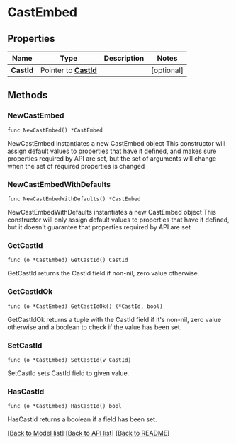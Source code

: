 # CastEmbed

## Properties

Name | Type | Description | Notes
------------ | ------------- | ------------- | -------------
**CastId** | Pointer to [**CastId**](CastId.md) |  | [optional] 

## Methods

### NewCastEmbed

`func NewCastEmbed() *CastEmbed`

NewCastEmbed instantiates a new CastEmbed object
This constructor will assign default values to properties that have it defined,
and makes sure properties required by API are set, but the set of arguments
will change when the set of required properties is changed

### NewCastEmbedWithDefaults

`func NewCastEmbedWithDefaults() *CastEmbed`

NewCastEmbedWithDefaults instantiates a new CastEmbed object
This constructor will only assign default values to properties that have it defined,
but it doesn't guarantee that properties required by API are set

### GetCastId

`func (o *CastEmbed) GetCastId() CastId`

GetCastId returns the CastId field if non-nil, zero value otherwise.

### GetCastIdOk

`func (o *CastEmbed) GetCastIdOk() (*CastId, bool)`

GetCastIdOk returns a tuple with the CastId field if it's non-nil, zero value otherwise
and a boolean to check if the value has been set.

### SetCastId

`func (o *CastEmbed) SetCastId(v CastId)`

SetCastId sets CastId field to given value.

### HasCastId

`func (o *CastEmbed) HasCastId() bool`

HasCastId returns a boolean if a field has been set.


[[Back to Model list]](../README.md#documentation-for-models) [[Back to API list]](../README.md#documentation-for-api-endpoints) [[Back to README]](../README.md)


